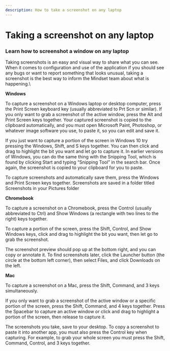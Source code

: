 ```yaml
---
description: How to take a screenshot on any laptop
---
```


# Taking a screenshot on any laptop

### Learn how to screenshot a window on any laptop

Taking screenshots is an easy and visual way to share what you can see. When it comes to configuration and use of the application if you should see any bugs or want to report something that looks unusual, taking a screenshot is the best way to inform the Mindset team about what is happening.\


**Windows**

To capture a screenshot on a Windows laptop or desktop computer, press the Print Screen keyboard key (usually abbreviated to Prt Scn or similar). If you only want to grab a screenshot of the active window, press the Alt and Print Screen keys together. Your captured screenshot is copied to the clipboard automatically, and you must open Microsoft Paint, Photoshop, or whatever image software you use, to paste it, so you can edit and save it.

If you just want to capture a portion of the screen in Windows 10 try pressing the Windows, Shift, and S keys together. You can then click and drag to highlight the bit you want and let go to capture it. In earlier versions of Windows, you can do the same thing with the Snipping Tool, which is found by clicking Start and typing “Snipping Tool” in the search bar. Once again, the screenshot is copied to your clipboard for you to paste.

To capture screenshots and automatically save them, press the Windows and Print Screen keys together. Screenshots are saved in a folder titled Screenshots in your Pictures folder



**Chromebook**

To capture a screenshot on a Chromebook, press the Control (usually abbreviated to Ctrl) and Show Windows (a rectangle with two lines to the right) keys together.

To capture a portion of the screen, press the Shift, Control, and Show Windows keys, click and drag to highlight the bit you want, then let go to grab the screenshot.

The screenshot preview should pop up at the bottom right, and you can copy or annotate it. To find screenshots later, click the Launcher button (the circle at the bottom left corner), then select Files, and click Downloads on the left.



**Mac**

To capture a screenshot on a Mac, press the Shift, Command, and 3 keys simultaneously.

If you only want to grab a screenshot of the active window or a specific portion of the screen, press the Shift, Command, and 4 keys together. Press the Spacebar to capture an active window or click and drag to highlight a portion of the screen, then release to capture it.

The screenshots you take, save to your desktop. To copy a screenshot to paste it into another app, you must also press the Control key when capturing. For example, to grab your whole screen you must press the Shift, Command, Control, and 3 keys together.

